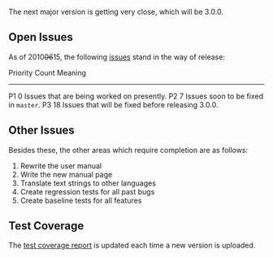 The next major version is getting very close, which will be 3.0.0.

## Open Issues

As of 2010~~06~~15, the following [issues](http://tinyurl.com/28rdzqm)
stand in the way of release:

  Priority   Count   Meaning
  ---------- ------- ---------------------------------------------------
  P1         0       Issues that are being worked on presently.
  P2         7       Issues soon to be fixed in `master`.
  P3         18      Issues that will be fixed before releasing 3.0.0.

## Other Issues

Besides these, the other areas which require completion are as follows:

1.  Rewrite the user manual
2.  Write the new manual page
3.  Translate text strings to other languages
4.  Create regression tests for all past bugs
5.  Create baseline tests for all features

## Test Coverage

The [test coverage
report](http://ftp.newartisans.com/pub/ledger/lcov/ledger/src/index.html)
is updated each time a new version is uploaded.
